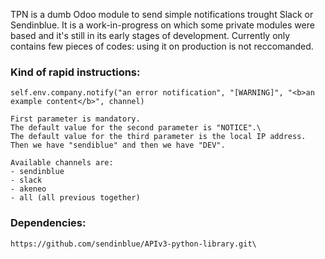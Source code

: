 TPN is a dumb Odoo module to send simple notifications trought Slack or Sendinblue.
It is a work-in-progress on which some private modules were based and it's still in its early stages of development. Currently only contains few pieces of codes: using it on production is not reccomanded.

### Kind of rapid instructions:

```
self.env.company.notify("an error notification", "[WARNING]", "<b>an example content</b>", channel)

First parameter is mandatory.
The default value for the second parameter is "NOTICE".\
The default value for the third parameter is the local IP address.
Then we have "sendiblue" and then we have "DEV".

Available channels are:
- sendinblue
- slack
- akeneo
- all (all previous together)

```

### Dependencies:

```
https://github.com/sendinblue/APIv3-python-library.git\
```